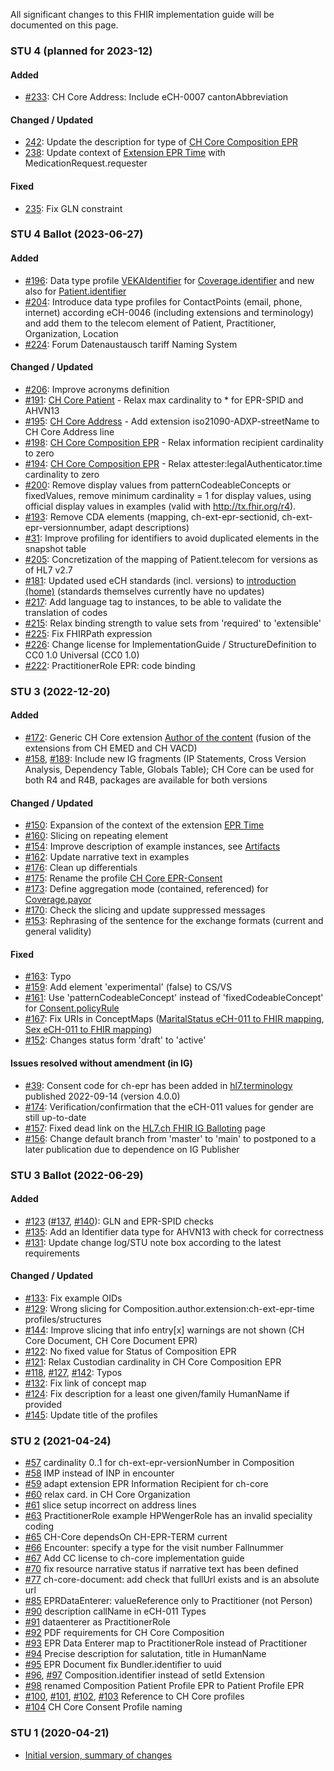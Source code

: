 All significant changes to this FHIR implementation guide will be documented on this page.   

### STU 4 (planned for 2023-12)

#### Added
* [#233](https://github.com/hl7ch/ch-core/issues/233): CH Core Address: Include eCH-0007 cantonAbbreviation

#### Changed / Updated
* [242](https://github.com/hl7ch/ch-core/issues/242): Update the description for type of [CH Core Composition EPR](StructureDefinition-ch-core-composition-epr.html)
* [238](https://github.com/hl7ch/ch-core/issues/238): Update context of [Extension EPR Time](StructureDefinition-ch-ext-epr-time.html) with MedicationRequest.requester

#### Fixed
* [235](https://github.com/hl7ch/ch-core/issues/235): Fix GLN constraint



### STU 4 Ballot (2023-06-27)

#### Added
* [#196](https://github.com/hl7ch/ch-core/issues/196): Data type profile [VEKAIdentifier](StructureDefinition-ch-core-veka-identifier.html) for [Coverage.identifier](StructureDefinition-ch-core-coverage.html) and new also for [Patient.identifier](StructureDefinition-ch-core-patient.html)
* [#204](https://github.com/hl7ch/ch-core/issues/204): Introduce data type profiles for ContactPoints (email, phone, internet) according eCH-0046 (including extensions and terminology) and add them to the telecom element of Patient, Practitioner, Organization, Location
* [#224](https://github.com/hl7ch/ch-core/issues/224): Forum Datenaustausch tariff Naming System

#### Changed / Updated
* [#206](https://github.com/hl7ch/ch-core/issues/206): Improve acronyms definition
* [#191](https://github.com/hl7ch/ch-core/issues/191): [CH Core Patient](StructureDefinition-ch-core-patient.html) - Relax max cardinality to * for EPR-SPID and AHVN13
* [#195](https://github.com/hl7ch/ch-core/issues/195): [CH Core Address](StructureDefinition-ch-core-address.html) - Add extension iso21090-ADXP-streetName to CH Core Address line
* [#198](https://github.com/hl7ch/ch-core/issues/198): [CH Core Composition EPR](StructureDefinition-ch-core-composition-epr-definitions.html#diff_Composition.extension:informationRecipient) - Relax information recipient cardinality to zero
* [#194](https://github.com/hl7ch/ch-core/issues/194): [CH Core Composition EPR](StructureDefinition-ch-core-composition-epr.html) - Relax attester:legalAuthenticator.time cardinality to zero
* [#200](https://github.com/hl7ch/ch-core/issues/200): Remove display values from patternCodeableConcepts or fixedValues, remove minimum cardinality = 1 for display values, using official display values in examples (valid with http://tx.fhir.org/r4).
* [#193](https://github.com/hl7ch/ch-core/issues/193): Remove CDA elements (mapping, ch-ext-epr-sectionid, ch-ext-epr-versionnumber, adapt descriptions) 
* [#31](https://github.com/hl7ch/ch-core/issues/31): Improve profiling for identifiers to avoid duplicated elements in the snapshot table
* [#205](https://github.com/hl7ch/ch-core/issues/205): Concretization of the mapping of Patient.telecom for versions as of HL7 v2.7
* [#181](https://github.com/hl7ch/ch-core/issues/181): Updated used eCH standards (incl. versions) to [introduction (home)](index.html#introduction) (standards themselves currently have no updates)
* [#217](https://github.com/hl7ch/ch-core/issues/217): Add language tag to instances, to be able to validate the translation of codes
* [#215](https://github.com/hl7ch/ch-core/issues/215): Relax binding strength to value sets from 'required' to 'extensible'
* [#225](https://github.com/hl7ch/ch-core/issues/225): Fix FHIRPath expression
* [#226](https://github.com/hl7ch/ch-core/issues/226): Change license for ImplementationGuide / StructureDefinition to CC0 1.0 Universal (CC0 1.0)
* [#222](https://github.com/hl7ch/ch-core/issues/222): PractitionerRole EPR: code binding

### STU 3 (2022-12-20)

#### Added
* [#172](https://github.com/hl7ch/ch-core/issues/172): Generic CH Core extension [Author of the content](StructureDefinition-ch-ext-author.html) (fusion of the extensions from CH EMED and CH VACD)
* [#158](https://github.com/hl7ch/ch-core/issues/158), [#189](https://github.com/hl7ch/ch-core/issues/189): Include new IG fragments (IP Statements, Cross Version Analysis, Dependency Table, Globals Table); CH Core can be used for both R4 and R4B, packages are available for both versions

#### Changed / Updated
* [#150](https://github.com/hl7ch/ch-core/issues/150): Expansion of the context of the extension [EPR Time](StructureDefinition-ch-ext-epr-time.html)
* [#160](https://github.com/hl7ch/ch-core/issues/160): Slicing on repeating element
* [#154](https://github.com/hl7ch/ch-core/issues/154): Improve description of example instances, see [Artifacts](artifacts.html#example-example-instances)
* [#162](https://github.com/hl7ch/ch-core/issues/162): Update narrative text in examples
* [#176](https://github.com/hl7ch/ch-core/issues/162): Clean up differentials
* [#175](https://github.com/hl7ch/ch-core/issues/175): Rename the profile [CH Core EPR-Consent](StructureDefinition-ch-core-epr-consent.html)
* [#173](https://github.com/hl7ch/ch-core/issues/173): Define aggregation mode (contained, referenced) for [Coverage.payor](StructureDefinition-ch-core-coverage.html)
* [#170](https://github.com/hl7ch/ch-core/issues/170): Check the slicing and update suppressed messages
* [#153](https://github.com/hl7ch/ch-core/issues/153): Rephrasing of the sentence for the exchange formats (current and general validity)

#### Fixed
* [#163](https://github.com/hl7ch/ch-core/issues/163): Typo
* [#159](https://github.com/hl7ch/ch-core/issues/159): Add element 'experimental' (false) to CS/VS
* [#161](https://github.com/hl7ch/ch-core/issues/161): Use 'patternCodeableConcept' instead of 'fixedCodeableConcept' for [Consent.policyRule](StructureDefinition-ch-core-epr-consent.html)
* [#167](https://github.com/hl7ch/ch-core/issues/167): Fix URIs in ConceptMaps ([MaritalStatus eCH-011 to FHIR mapping](ConceptMap-maritalstatus-ech11-to-fhir.html), [Sex eCH-011 to FHIR mapping](ConceptMap-sex-ech11-to-fhir.html))
* [#152](https://github.com/hl7ch/ch-core/issues/152): Changes status form 'draft' to 'active'

#### Issues resolved without amendment (in IG)
* [#39](https://github.com/hl7ch/ch-core/issues/39): Consent code for ch-epr has been added in [hl7.terminology](https://terminology.hl7.org/4.0.0/CodeSystem-consentpolicycodes.html) published 2022-09-14	(version 4.0.0)
* [#174](https://github.com/hl7ch/ch-core/issues/174): Verification/confirmation that the eCH-011 values for gender are still up-to-date
* [#157](https://github.com/hl7ch/ch-core/issues/157): Fixed dead link on the [HL7.ch FHIR IG Balloting](https://github.com/hl7ch/ch-core/wiki/HL7.ch-FHIR-IG-Balloting) page
* [#156](https://github.com/hl7ch/ch-core/issues/156): Change default branch from 'master' to 'main' to postponed to a later publication due to dependence on IG Publisher


### STU 3 Ballot (2022-06-29)

#### Added
* [#123](https://github.com/hl7ch/ch-core/issues/123) ([#137](https://github.com/hl7ch/ch-core/issues/137), [#140](https://github.com/hl7ch/ch-core/issues/140)): GLN and EPR-SPID checks
* [#135](https://github.com/hl7ch/ch-core/issues/135): Add an Identifier data type for AHVN13 with check for correctness
* [#131](https://github.com/hl7ch/ch-core/issues/131): Update change log/STU note box according to the latest requirements
  
#### Changed / Updated
* [#133](https://github.com/hl7ch/ch-core/issues/133): Fix example OIDs
* [#129](https://github.com/hl7ch/ch-core/issues/129): Wrong slicing for Composition.author.extension:ch-ext-epr-time profiles/structures
* [#144](https://github.com/hl7ch/ch-core/issues/144): Improve slicing that info entry[x] warnings are not shown (CH Core Document, CH Core Document EPR)
* [#122](https://github.com/hl7ch/ch-core/issues/122): No fixed value for Status of Composition EPR
* [#121](https://github.com/hl7ch/ch-core/issues/121): Relax Custodian cardinality in CH Core Composition EPR
* [#118](https://github.com/hl7ch/ch-core/issues/118), [#127](https://github.com/hl7ch/ch-core/issues/127), [#142](https://github.com/hl7ch/ch-core/issues/142): Typos
* [#132](https://github.com/hl7ch/ch-core/issues/132): Fix link of concept map
* [#124](https://github.com/hl7ch/ch-core/issues/124): Fix description for a least one given/family HumanName if provided
* [#145](https://github.com/hl7ch/ch-core/issues/145): Update title of the profiles



### STU 2 (2021-04-24)

- [#57](https://github.com/hl7ch/ch-core/issues/57) cardinality 0..1 for ch-ext-epr-versionNumber in Composition
- [#58](https://github.com/hl7ch/ch-core/issues/58) IMP instead of INP in encounter
- [#59](https://github.com/hl7ch/ch-core/issues/59) adapt extension EPR Information Recipient for ch-core
- [#60](https://github.com/hl7ch/ch-core/issues/60) relax card. in CH Core Organization
- [#61](https://github.com/hl7ch/ch-core/issues/61) slice setup incorrect on address lines
- [#63](https://github.com/hl7ch/ch-core/issues/63) PractitionerRole example HPWengerRole has an invalid speciality coding
- [#65](https://github.com/hl7ch/ch-core/issues/65) CH-Core dependsOn CH-EPR-TERM current
- [#66](https://github.com/hl7ch/ch-core/issues/66) Encounter: specify a type for the visit number Fallnummer
- [#67](https://github.com/hl7ch/ch-core/issues/67) Add CC license to ch-core implementation guide
- [#70](https://github.com/hl7ch/ch-core/issues/70) fix resource narrative status if narrative text has been defined
- [#77](https://github.com/hl7ch/ch-core/issues/77) ch-core-document: add check that fullUrl exists and is an absolute url
- [#85](https://github.com/hl7ch/ch-core/issues/85) EPRDataEnterer: valueReference only to Practitioner (not Person)
- [#90](https://github.com/hl7ch/ch-core/issues/90) description callName in eCH-011 Types
- [#91](https://github.com/hl7ch/ch-core/issues/91) dataenterer as PractitionerRole
- [#92](https://github.com/hl7ch/ch-core/issues/92) PDF requirements for CH Core Composition  
- [#93](https://github.com/hl7ch/ch-core/issues/93) EPR Data Enterer map to PractitionerRole instead of Practitioner
- [#94](https://github.com/hl7ch/ch-core/issues/94) Precise description for salutation, title in HumanName
- [#95](https://github.com/hl7ch/ch-core/issues/95) EPR Document fix Bundler.identifier to uuid
- [#96](https://github.com/hl7ch/ch-core/issues/96), [#97](https://github.com/hl7ch/ch-core/issues/97) Composition.identifier instead of setId Extension 
- [#98](https://github.com/hl7ch/ch-core/issues/98) renamed Composition Patient Profile EPR to Patient Profile EPR
- [#100](https://github.com/hl7ch/ch-core/issues/100), [#101](https://github.com/hl7ch/ch-core/issues/101), [#102](https://github.com/hl7ch/ch-core/issues/102), [#103](https://github.com/hl7ch/ch-core/issues/103) Reference to CH Core profiles
- [#104](https://github.com/hl7ch/ch-core/issues/104) CH Core Consent Profile naming





### STU 1 (2020-04-21)
- [Initial version, summary of changes](https://github.com/hl7ch/ch-core/issues?q=is%3Aissue+milestone%3A%22v1.0.0+STU1+Final+Publication%22+is%3Aclosed)
